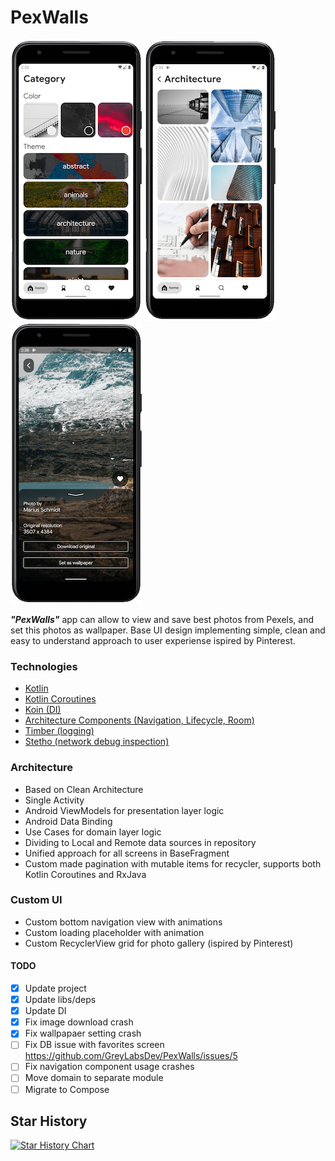 # PexWalls

![screenshoot](https://github.com/GreyLabsDev/PexWalls/blob/master/scr/scr1.png)
![screenshoot](https://github.com/GreyLabsDev/PexWalls/blob/master/scr/scr2.png)
![screenshoot](https://github.com/GreyLabsDev/PexWalls/blob/master/scr/scr4.png)

***"PexWalls"*** app can allow to view and save best photos from Pexels, and set this photos as wallpaper.
Base UI design implementing simple, clean and easy to understand approach to user experiense ispired by Pinterest.

### Technologies
- [Kotlin](https://kotlinlang.org/)
- [Kotlin Coroutines](https://kotlinlang.org/docs/reference/coroutines-overview.html)
- [Koin (DI)](https://insert-koin.io/)
- [Architecture Components (Navigation, Lifecycle, Room)](https://developer.android.com/topic/libraries/architecture)
- [Timber (logging)](https://github.com/JakeWharton/timber)
- [Stetho (network debug inspection)](https://github.com/facebookarchive/stetho)

### Architecture
- Based on Clean Architecture
- Single Activity
- Android ViewModels for presentation layer logic
- Android Data Binding
- Use Cases for domain layer logic
- Dividing to Local and Remote data sources in repository
- Unified approach for all screens in BaseFragment
- Custom made pagination with mutable items for recycler, supports both Kotlin Coroutines and RxJava

### Custom UI
- Custom bottom navigation view with animations
- Custom loading placeholder with animation
- Custom RecyclerView grid for photo gallery (ispired by Pinterest)

#### TODO
- [x] Update project
- [x] Update libs/deps
- [x] Update DI
- [x] Fix image download crash
- [x] Fix wallpapaer setting crash
- [ ] Fix DB issue with favorites screen https://github.com/GreyLabsDev/PexWalls/issues/5
- [ ] Fix navigation component usage crashes
- [ ] Move domain to separate module
- [ ] Migrate to Compose

## Star History

[![Star History Chart](https://api.star-history.com/svg?repos=GreyLabsDev/PexWalls&type=Date)](https://star-history.com/#GreyLabsDev/PexWalls&Date)
